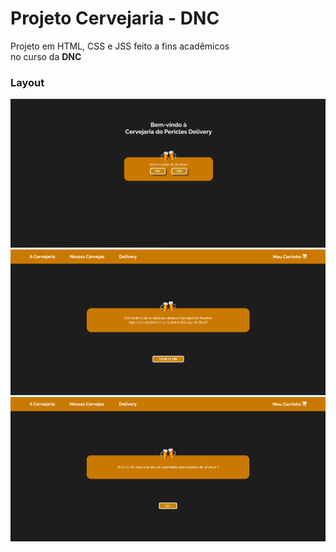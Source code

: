 <h1>Projeto Cervejaria - DNC</h1>

<p>
Projeto em HTML, CSS e JSS feito a fins acadêmicos <br>
no curso da <strong>DNC</strong>
</p>

<h3>Layout</h3>

<img src="/assets/img/layout/index.png">
<img src="/assets/img/layout/home.png">
<img src="/assets/img/layout/bloq.png">